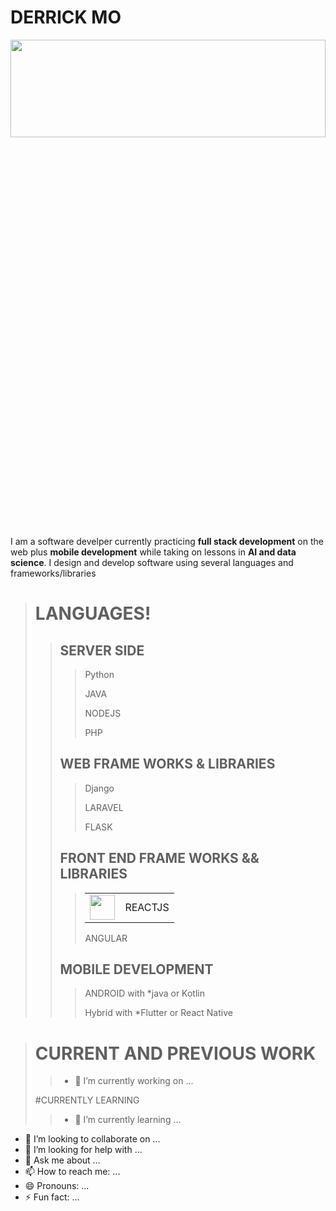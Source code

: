 
# DERRICK MO

<img width="100%" height="20%" src="https://user-images.githubusercontent.com/37067073/219195487-ad6b615c-a760-4940-bb22-b16e5b786e4a.jpg" />


I am a software develper currently practicing **full stack development** on the web plus **mobile development** while taking on lessons in **AI and data science**.
I design and develop software using several languages and frameworks/libraries

> # LANGUAGES!
> 
>> ## SERVER SIDE
>> 
>>> Python
>>> 
>>> JAVA
>>> 
>>> NODEJS
>>> 
>>> PHP
>>
>> ## WEB FRAME WORKS & LIBRARIES
>> 
>>> Django
>>> 
>>> LARAVEL
>>> 
>>> FLASK
>>
>> ## FRONT END FRAME WORKS && LIBRARIES
>>> <table border="0"><tr border="0"><td border="0" valign="center"><img width="40" height="40" src="https://user-images.githubusercontent.com/37067073/219161527-c73e804e-5d61-441a-866e-07bb58789b15.png" /></td><td valign="center">REACTJS</td></tr></table>
>>> 
>>> ANGULAR
>>
>> ## MOBILE DEVELOPMENT
>> 
>>> ANDROID with *java or Kotlin
>>> 
>>> Hybrid with *Flutter or React Native

> # CURRENT AND PREVIOUS WORK
> 
>> - 🔭 I’m currently working on ...
>
> #CURRENTLY LEARNING
> 
>> - 🌱 I’m currently learning ...
- 👯 I’m looking to collaborate on ...
- 🤔 I’m looking for help with ...
- 💬 Ask me about ...
- 📫 How to reach me: ...
- 😄 Pronouns: ...
- ⚡ Fun fact: ...
